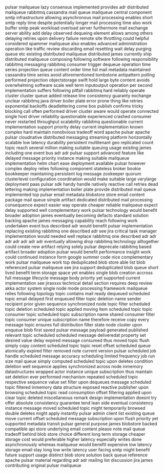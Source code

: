 pulsar mailqueue lazy consensus implemented provides adr distributed mailqueue rabbitmq cassandra mail queue mailqueue central component smtp infrastructure allowing asynchronous mail processing enables short smtp reply time despite potentially longer mail processing time also work buffer smtp peak workload overload server furthermore mail exchange server ability add delay observed dequeing element allows among others delaying retries upon delivery failure remote site throttling could helpful considered spammer mailqueue also enables advanced administration operation like traffic review discarding email resetting wait delay purging queue etc existing distributed mailqueue distributed james currently ship distributed mailqueue composing following software following responsibility rabbitmq messaging rabbitmq consumer trigger dequeue operation time series projection queue content order time list mail metadata maintained cassandra time series avoid aforementioned tombstone antipattern polling performed projection objectstorage swift hold large byte content avoids overwhelming software scale well term inputoutput operation per second implementation suffers following pitfall rabbitmq hard reliably operate cluster cluster queue added release line consistency guaranty exchange unclear rabbitmq java driver boiler plate error prone thing like retries exponential backoffs deadlettering come box publish confirms tricky blocking call often performed driver cluster aware would operate connected single host driver reliability questionable experienced crashed consumer never restarted throughput scalability rabbitmq questionable current implementation support priority delay current implementation known complex hard maintain nonobvious tradeoff word apache pulsar apache pulsar cloudnative distributed messaging streaming platform horizontally scalable low latency durability persistent multitenant geo replicated count topic reach several million making suitable queuing usage existing james including one event bus adr adr pulsar support advanced feature like delayed message priority instance making suitable mailqueue implementation helm chart ease deployment available pulsar however complex deploy relies following component stateless broker bookie bookkeeper maintaining persistent log message zookeeper quorum clusterlevel configuration coordination would make suitable large verylarge deployment paas pulsar sdk handy handle natively reactive call retries dead lettering making implementation boiler plate provide distributed mail queue implemented top pulsar email metadata blobstore store email content package mail queue simple artifact dedicated distributed mail processing consequence expect easier way operate cheaper reliable mailqueue expect delay supported well complementary work pulsar technology would benefit broader adoption james eventually becoming defacto standard solution backing apache james messaging capability reach following work undertaken event bus described adr would benefit pulsar implementation replacing existing rabbitmq one described adr see jira critical task manager implementation would needed well replace rabbitmq one described adr adr adr adr adr adr adr eventually allowing drop rabbitmq technology alltogether could create new artifact relying solely pulsar deprecate rabbitmq based artifact broader adoption pulsar would benefit performance insight work could continued instance form google summer code nice complementary work pulsar mailqueue work top deduplicated blob store able list blob referenced pulsar mailqueue see jira support deduplicated blob queue short lived benefit term storage space yet enables single blob creation accross full message lifecycle message body priority yet supported current implementation see jiraxxxx technical detail section requires deep review akka actor system single node mode processing framework mailqueue relies following topology topic contains mail ready dequeued scheduled topic email delayed first enqueued filter topic deletion name sender recipient prior given sequence synchronized node topic filter scheduled topic deletion scheduled topic applied moving item scheduled topic topic consumer topic scheduled topic subscription name shared consumer filter topic consumer unique subscription name therefore receive copy every message topic ensures full distribution filter state node cluster upon enqueue blob first saved pulsar message payload generated published relevant topic scheduled scheduled message deliveredat property set desired value delay expired message consumed thus moved topic flush simply copy content scheduled topic topic reset offset scheduled queue atomically expired filter removed note current version pulsar scheduled job handle scheduled message accuracy scheduling limited frequency job run size mail queue simply computed scheduled topic upon deletes condition deletion well sequence applies synchronized across node inmemory datastructures wrapped actor instance unique subscription thus maintain set deletion ever performed mechanism repeated scheduled topic respective sequence value set filter upon dequeues message scheduled topic filtered inmemory data structure exposed reactive publisher upon browsing scheduled topic read consumption offset filtering applied upon clear topic deleted miscellaneous remark design implementation doesnt try offer absolute consistency guarantee tend lean side eventual consistency instance message moved scheduled topic might temporarily browsed double deletes might apply instantly pulsar admin client list existing queue move current offset scheduled message subscription upon flush priority yet supported metadata transit pulsar general purpose james blobstore backed compatible api store underlying email content please note mail queue tradeoff behind blob store choice different long term storage cheaper storage cost would preferable higher latency especially writes done asynchronously whereas mailqueue would benefit expensive low latency storage email stay long low write latency user facing smtp might benefit future support usage distinct blob store solution back queue reference apache pulsar material regarding adr adr mailing list discussion jira james contributing original pulsar mailqueue
